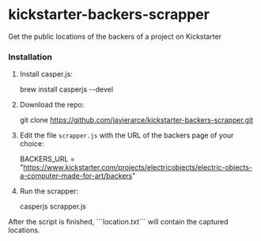 kickstarter-backers-scrapper
============================

Get the public locations of the backers of a project on Kickstarter

### Installation

1. Install casper.js:

     brew install casperjs --devel
    
2. Download the repo:
    
    git clone https://github.com/javierarce/kickstarter-backers-scrapper.git

3. Edit the file ```scrapper.js``` with the URL of the backers page of your choice:

    BACKERS_URL = "https://www.kickstarter.com/projects/electricobjects/electric-objects-a-computer-made-for-art/backers"

4. Run the scrapper:

    casperjs scrapper.js
    
After the script is finished, ´´´location.txt´´´ will contain the captured locations.
